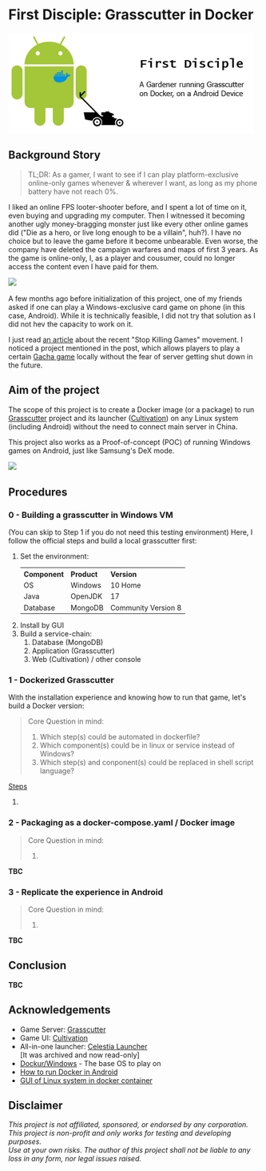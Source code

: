 # First Disciple: Grasscutter in Docker

![](./images/logo.png)

## Background Story

> TL;DR: As a gamer, I want to see if I can play platform-exclusive online-only games whenever & wherever I want, as long as my phone battery have not reach 0%.

I liked an online FPS looter-shooter before, and I spent a lot of time on it, even buying and upgrading my computer. Then I witnessed it becoming another ugly money-bragging monster just like every other online games did ("Die as a hero, or live long enough to be a villain", huh?). I have no choice but to leave the game before it become unbearable. Even worse, the company have deleted the campaign warfares and maps of first 3 years. As the game is online-only, I, as a player and cousumer, could no longer access the content even I have paid for them.

![](./images/)

A few months ago before initialization of this project, one of my friends asked if one can play a Windows-exclusive card game on phone (in this case, Android). While it is technically feasible, I did not try that solution as I did not hev the capacity to work on it.

I just read [an article](https://blog.kronis.dev/blog/stop-killing-games) about the recent "Stop Killing Games" movement. I noticed a project mentioned in the post, which allows players to play a certain [Gacha game](## "yes, you've guessed it, G****** I*****") locally without the fear of server getting shut down in the future.

## Aim of the project
The scope of this project is to create a Docker image (or a package) to run [Grasscutter](https://github.com/Grasscutters/Grasscutter) project and its launcher ([Cultivation](https://github.com/Grasscutters/Cultivation)) on any Linux system (including Android) without the need to connect main server in China.

This project also works as a Proof-of-concept (POC) of running Windows games on Android, just like Samsung's DeX mode.

![](./images/)

## Procedures
### 0 - Building a grasscutter in Windows VM 
(You can skip to Step 1 if you do not need this testing environment)
Here, I follow the official steps and build a local grasscutter first:
1. Set the environment:
    <table>
        <tr>
            <th>Component</th>
            <th>Product</th>
            <th>Version</th>
        </tr>
        <tr>
            <td>OS</td>
            <td>Windows</td>
            <td>10 Home</td>
        </tr>
        <tr>
            <td>Java</td>
            <td>OpenJDK</td>
            <td>17</td>
        </tr>
        <tr>
            <td>Database</td>
            <td>MongoDB</td>
            <td>Community Version 8</td>
        </tr>
    </table>
2. Install by GUI
3. Build a service-chain:<ol>
        <li>Database (MongoDB)
        <li>Application (Grasscutter)
        <li>Web (Cultivation) / other console
    </ol>

### 1 - Dockerized Grasscutter 
With the installation experience and knowing how to run that game, let's build a Docker version:
> Core Question in mind:<ol><li>Which step(s) could be automated in dockerfile?</li><li>Which component(s) could be in linux or service instead of Windows?</li><li>Which step(s) and conponent(s) could be replaced in shell script language?</li></ul>

<u>Steps</u>

1. 


### 2 - Packaging as a docker-compose.yaml / Docker image
> Core Question in mind: <ol><li></li></ul>

<b>TBC</b>

### 3 - Replicate the experience in Android
> Core Question in mind: <ol><li></li></ul>

<b>TBC</b>

## Conclusion
<b>TBC</b>

## Acknowledgements
- Game Server: [Grasscutter](https://github.com/Grasscutters/Grasscutter) 
- Game UI: [Cultivation](https://github.com/Grasscutters/Cultivation)
- All-in-one launcher: [Celestia Launcher](https://github.com/nullsora/CelestiaLauncher)<br>[It was archived and now read-only] 
- [Dockur/Windows](https://github.com/dockur/windows) - The base OS to play on
- [How to run Docker in Android](https://medium.com/@kumargaurav.pandey/docker-on-mobile-that-too-without-root-how-7b0848833c42)
- [GUI of Linux system in docker container](https://docs.linuxserver.io/images/docker-webtop)

## Disclaimer
<i>
    This project is not affiliated, sponsored, or endorsed by any corporation.
    This project is non-profit and only works for testing and developing purposes.
    <br>
    Use at your own risks. The author of this project shall not be liable to any loss in any form, nor legal issues raised.
</i>
